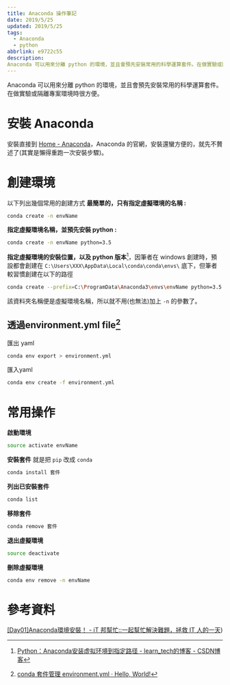 ```yaml
---
title: Anaconda 操作筆記
date: 2019/5/25
updated: 2019/5/25
tags:
  - Anaconda
  - python
abbrlink: e9722c55
description:
Anaconda 可以用來分離 python 的環境，並且會預先安裝常用的科學運算套件。在做實驗或隔離專案環境時很方便。
---
```

Anaconda 可以用來分離 python 的環境，並且會預先安裝常用的科學運算套件。在做實驗或隔離專案環境時很方便。
<!--more-->
# 安裝 Anaconda
安裝直接到 [Home - Anaconda](https://www.anaconda.com/)，Anaconda 的官網，安裝還蠻方便的，就先不贅述了(其實是懶得重跑一次安裝步驟)。
# 創建環境
以下列出幾個常用的創建方式
**最簡單的，只有指定虛擬環境的名稱 :**
```bash
conda create -n envName
```

**指定虛擬環境名稱，並預先安裝 python :**
```bash
conda create -n envName python=3.5
```

**指定虛擬環境的安裝位置，以及 python 版本**[^1]，因筆者在 windows 創建時，預設都會創建在 `C:\Users\XXX\AppData\Local\conda\conda\envs\` 底下，但筆者較習慣創建在以下的路徑
```bash
conda create --prefix=C:\ProgramData\Anaconda3\envs\envName python=3.5
```
該資料夾名稱便是虛擬環境名稱，所以就不用(也無法)加上 `-n` 的參數了。
## 透過environment.yml file[^2]
匯出 yaml
```bash
conda env export > environment.yml
```

匯入yaml
```bash
conda env create -f environment.yml
```
# 常用操作
**啟動環境**
```bash
source activate envName
```

**安裝套件**
就是把 `pip` 改成 `conda`
```bash
conda install 套件
```

**列出已安裝套件**
```bash
conda list
```

**移除套件**
```bash
conda remove 套件
```

**退出虛擬環境**
```bash
source deactivate
```

**刪除虛擬環境**
```bash
conda env remove -n envName
```
# 參考資料
[[Day01]Anaconda環境安裝！ - iT 邦幫忙::一起幫忙解決難題，拯救 IT 人的一天](https://ithelp.ithome.com.tw/articles/10192460))


[^1]: [Python：Anaconda安装虚拟环境到指定路径 - learn_tech的博客 - CSDN博客]([https://blog.csdn.net/learn_tech/article/details/80748450](https://blog.csdn.net/learn_tech/article/details/80748450))

[^2]:[conda 套件管理 environment.yml · Hello, World!](http://pre.tir.tw/008/blog/output/conda_yml.html)
<!--stackedit_data:
eyJoaXN0b3J5IjpbLTMxNzk0ODQ2Nl19
-->